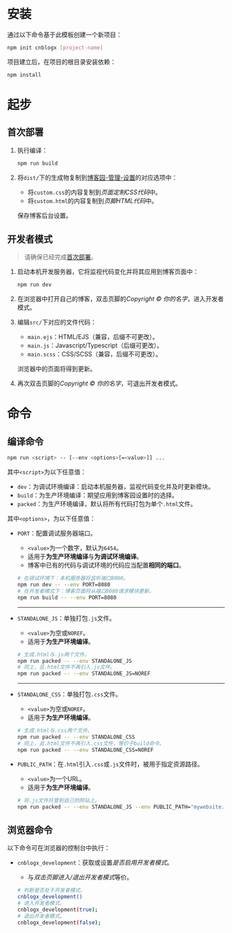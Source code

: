 # 安装

通过以下命令基于此模板创建一个新项目：

```bash
npm init cnblogx [project-name]
```

项目建立后，在项目的根目录安装依赖：

```bash
npm install
```

# 起步

## 首次部署

1. 执行编译：

   ```bash
   npm run build
   ```

2. 将`dist/`下的生成物复制到[博客园-管理-设置](<https://i.cnblogs.com/settings>)的对应选项中：

   - 将`custom.css`的内容复制到*页面定制CSS代码*中。
   - 将`custom.html`的内容复制到*页脚HTML代码*中。

   保存博客后台设置。

## 开发者模式

> 请确保已经完成[首次部署](#首次部署)。

1. 启动本机开发服务器，它将监视代码变化并将其应用到博客页面中：
   ```bash
   npm run dev
   ```

2. 在浏览器中打开自己的博客，双击页脚的*Copyright © 你的名字*，进入开发者模式。

3. 编辑`src/`下对应的文件代码：

   - `main.ejs`：HTML/EJS（兼容，后缀不可更改）。
   - `main.js`：Javascript/Typescript（后缀可更改）。
   - `main.scss`：CSS/SCSS（兼容，后缀不可更改）。

   浏览器中的页面将得到更新。

4. 再次双击页脚的*Copyright © 你的名字*，可退出开发者模式。


# 命令

## 编译命令

```bash
npm run <script> -- [--env <options>[=<value>]] ...
```

其中`<script>`为以下任意值：

- `dev`：为调试环境编译：启动本机服务器，监视代码变化并及时更新模块。
- `build`：为生产环境编译：期望应用到博客园设置时的选择。
- `packed`：为生产环境编译，默认将所有代码打包为单个`.html`文件。

其中`<options>`，为以下任意值：

- `PORT`：配置调试服务器端口。

  - `<value>`为一个数字，默认为`6454`。
  - 适用于**为生产环境编译**与**为调试环境编译**。
  - 博客中已有的代码与调试环境的代码应当配置**相同的端口**。

  ```bash
  # 在调试环境下：本机服务器将监听端口8080。
  npm run dev -- --env PORT=8080 
  # 在开发者模式下：博客页面将从端口8080请求模块更新。
  npm run build -- --env PORT=8080 
  ```

  ---

- `STANDALONE_JS`：单独打包`.js`文件。

  - `<value>`为空或`NOREF`。
  - 适用于**为生产环境编译**。

  ```bash
  # 生成.html与.js两个文件。
  npm run packed -- --env STANDALONE_JS 
  # 同上，且.html文件不再引入.js文件。
  npm run packed -- --env STANDALONE_JS=NOREF 
  ```

  ---

- `STANDALONE_CSS`：单独打包`.css`文件。

  - `<value>`为空或`NOREF`。
  - 适用于**为生产环境编译**。
  
  ```bash
  # 生成.html与.css两个文件。
  npm run packed -- --env STANDALONE_CSS 
  # 同上，且.html文件不再引入.css文件，等价于build命令。
  npm run packed -- --env STANDALONE_CSS=NOREF 
  ```
  
- `PUBLIC_PATH`：在`.html`引入`.css`或`.js`文件时，被用于指定资源路径。

  - `<value>`为一个URL。
  - 适用于**为生产环境编译**。

  ```bash
  # 将.js文件托管到自己的网站上。
  npm run packed -- --env STANDALONE_JS --env PUBLIC_PATH="mywebsite.com/scripts/"
  ```

## 浏览器命令

以下命令可在浏览器的控制台中执行：

- `cnblogx_development`：获取或设置*是否启用开发者模式*。
  
  - 与*双击页脚进入/退出开发者模式*等价。

  ```bash
  # 判断是否处于开发者模式。
  cnblogx_development()
  # 进入开发者模式。
  cnblogx_development(true);
  # 退出开发者模式。
  cnblogx_development(false);
  ```

